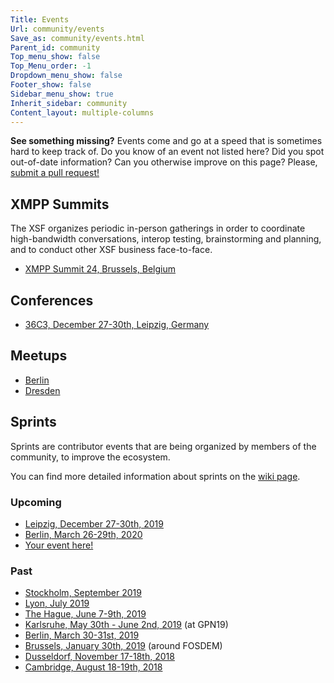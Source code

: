 ```yaml
---
Title: Events
Url: community/events
Save_as: community/events.html
Parent_id: community
Top_menu_show: false
Top_Menu_order: -1
Dropdown_menu_show: false
Footer_show: false
Sidebar_menu_show: true
Inherit_sidebar: community
Content_layout: multiple-columns
---
```


__See something missing?__ Events come and go at a speed that is sometimes hard to keep track of. Do you know of an event not listed here? Did you spot out-of-date information? Can you otherwise improve on this page? Please, [submit a pull request!](https://github.com/xsf/xmpp.org/edit/master/content/pages/community/events.md)

## XMPP Summits

The XSF organizes periodic in-person gatherings in order to coordinate high-bandwidth conversations, interop testing, brainstorming and planning, and to conduct other XSF business face-to-face.

* [XMPP Summit 24, Brussels, Belgium](https://wiki.xmpp.org/web/Summit_24)

## Conferences

* [36C3, December 27-30th, Leipzig, Germany](https://wiki.xmpp.org/web/Sprints/2019_December_Leipzig)

## Meetups

* [Berlin](https://xmpp-meetup.in-berlin.de/)
* [Dresden](https://wiki.xmpp.org/web/Meetups/Dresden)

## Sprints

Sprints are contributor events that are being organized by members of the
community, to improve the ecosystem.

You can find more detailed information about sprints on the [wiki
page](https://wiki.xmpp.org/web/Sprints).

### Upcoming

* [Leipzig, December 27-30th, 2019](https://wiki.xmpp.org/web/Sprints/2019_December_Leipzig)
* [Berlin, March 26-29th, 2020](https://wiki.xmpp.org/web/Sprints/2020_March_Berlin)
* [Your event here!](https://github.com/xsf/xmpp.org/edit/master/content/pages/community/events.md)

### Past

* [Stockholm, September 2019](https://wiki.xmpp.org/web/Sprints/2019_September_Stockholm)
* [Lyon, July 2019](https://wiki.xmpp.org/web/Sprints/2019_July_Lyon)
* [The Hague, June 7-9th, 2019](https://wiki.xmpp.org/web/Sprints/2019_June_The_Hague)
* [Karlsruhe, May 30th - June 2nd, 2019](https://wiki.xmpp.org/web/Sprints/2019_May_Karlsruhe) (at GPN19)
* [Berlin, March 30-31st, 2019](https://wiki.xmpp.org/web/Sprints/2019_March_Berlin)
* [Brussels, January 30th, 2019](https://wiki.xmpp.org/web/Sprints/2019_January_Brussels) (around FOSDEM)
* [Dusseldorf, November 17-18th, 2018](https://wiki.xmpp.org/web/Sprints/2018_November_Dusseldorf)
* [Cambridge, August 18-19th, 2018](https://wiki.xmpp.org/web/Sprints/2018_August_Cambridge)

